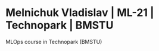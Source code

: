 Melnichuk Vladislav | ML-21 | Technopark | BMSTU
================================================

MLOps course in Technopark (BMSTU)
